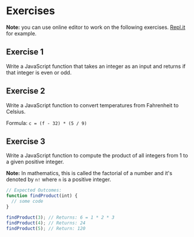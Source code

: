 # Exercises

**Note:** you can use online editor to work on the following exercises. [Repl.it](https://repl.it/) for example.

## Exercise 1

Write a JavaScript function that takes an integer as an input and returns if that integer is even or odd.

## Exercise 2

Write a JavaScript function to convert temperatures from Fahrenheit to Celsius.

Formula: `c = (f - 32) * (5 / 9)`

## Exercise 3

Write a JavaScript function to compute the product of all integers from 1 to a given positive integer.

**Note:** In mathematics, this is called the factorial of a number and it's denoted by `n!` where `n` is a positive integer.

```js
// Expected Outcomes:
function findProduct(int) {
  // some code
}

findProduct(3); // Returns: 6 = 1 * 2 * 3
findProduct(4); // Returns: 24
findProduct(5); // Return: 120
```

